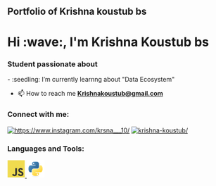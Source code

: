 
## Portfolio of Krishna koustub bs
<h1 align="left">Hi :wave:, I'm  Krishna Koustub bs </h1>
<h3 align="left">Student passionate about  </h3>
- :seedling: I’m currently learnng about "Data Ecosystem"

- :mailbox: How to reach me **Krishnakoustub@gmail.com**
<h3 align="left">Connect with me:</h3>
<p align="left">
  <a href="https://instagram.com/krsna___10/" target="blank"><img align="center" src="https://raw.githubusercontent.com/rahuldkjain/github-profile-readme-generator/master/src/images/icons/Social/instagram.svg" alt="https://www.instagram.com/krsna___10/" height="30" width="40" /></a>
<a href="https://linkedin.com/in/krishnakoustub" target="blank"><img align="center" src="https://raw.githubusercontent.com/rahuldkjain/github-profile-readme-generator/master/src/images/icons/Social/linked-in-alt.svg" alt="krishna-koustub/" height="30" width="40" /></a>

</p>


<h3 align="left">Languages and Tools:</h3>

<a href="https://developer.mozilla.org/en-US/docs/Web/JavaScript" target="_blank"> <img src="https://raw.githubusercontent.com/devicons/devicon/master/icons/javascript/javascript-original.svg" alt="javascript" width="40" height="40"/>  <a href="https://www.python.org" target="_blank"> <img src="https://raw.githubusercontent.com/devicons/devicon/master/icons/python/python-original.svg" alt="python" width="40" height="40"/> </a> </p>
